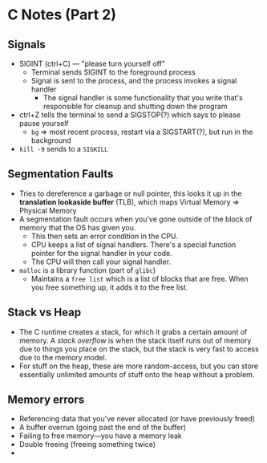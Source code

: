 # C Notes (Part 2)

## Signals
* SIGINT (ctrl+C) — "please turn yourself off"
  * Terminal sends SIGINT to the foreground process
  * Signal is sent to the process, and the process invokes a signal handler
    * The signal handler is some functionality that you write that's responsible for cleanup and shutting down the program
* ctrl+Z tells the terminal to send a SIGSTOP(?) which says to please pause yourself
  * `bg` => most recent process, restart via a SIGSTART(?), but run in the background
* `kill -9` sends to a `SIGKILL`

## Segmentation Faults
* Tries to dereference a garbage or null pointer, this looks it up in the **translation lookaside buffer** (TLB), which maps Virtual Memory => Physical Memory
* A segmentation fault occurs when you've gone outside of the block of memory that the OS has given you.
  * This then sets an error condition in the CPU.
  * CPU keeps a list of signal handlers. There's a special function pointer for the signal handler in your code.
  * The CPU will then call your signal handler.
* `malloc` is a library function (part of `glibc`)
  * Maintains a `free list` which is a list of blocks that are free. When you free something up, it adds it to the free list.

## Stack vs Heap
  * The C runtime creates a stack, for which it grabs a certain amount of memory. A *stack overflow* is when the stack itself runs out of memory due to things you place on the stack, but the stack is very fast to access due to the memory model.
  * For stuff on the heap, these are more random-access, but you can store essentially unlimited amounts of stuff onto the heap without a problem.

## Memory errors
  * Referencing data that you've never allocated (or have previously freed)
  * A buffer overrun (going past the end of the buffer)
  * Failing to free memory—you have a memory leak
  * Double freeing (freeing something twice)
  *
